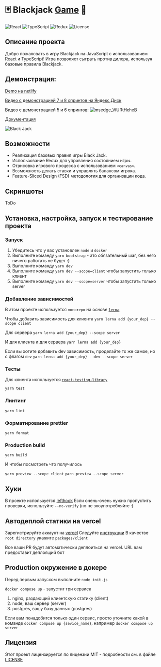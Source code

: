 # 🃏 Blackjack [Game](https://blackjack-cheaters.netlify.app/) 🎲

![React](https://img.shields.io/badge/React-18.3.1-blue)
![TypeScript](https://img.shields.io/badge/TypeScript-4.8.2-blue)
![Redux](https://img.shields.io/badge/Redux-9.1.2-purple)
![License](https://img.shields.io/badge/License-MIT-green)

## Описание проекта

Добро пожаловать в игру Blackjack на JavaScript с использованием React и TypeScript! Игра позволяет сыграть против дилера, используя базовые правила Blackjack.

## Демонcтрация:

[Demo на netlify](https://blackjack-cheaters.netlify.app/)

[Видео с демонстрацией 7 и 8 спринтов на Яндекс.Диск](https://disk.yandex.ru/i/gJAeKl9KdECRHQ)

Видео с демонстрацией 5 и 6 спринтов:
![msedge_ViURtHeheB](https://github.com/user-attachments/assets/8d9f703d-2962-48e5-a51d-917e87ba1ce2)

[Документация](./docs/README.md) 

![Black Jack](https://upload.wikimedia.org/wikipedia/commons/thumb/7/7d/Blackjack.svg/512px-Blackjack.svg.png)

## Возможности

- Реализация базовых правил игры Black Jack.
- Использование Redux для управления состоянием игры.
- Отрисовка игрового процесса с использованием `<canvas>`.
- Возможность делать ставки и управлять балансом игрока.
- Feature-Sliced Design (FSD) методология для организации кода.

## Скриншоты

ToDo

## Установка, настройка, запуск и тестирование проекта

### Запуск

1. Убедитесь что у вас установлен `node` и `docker`
2. Выполните команду `yarn bootstrap` - это обязательный шаг, без него ничего работать не будет :)
3. Выполните команду `yarn dev`
3. Выполните команду `yarn dev --scope=client` чтобы запустить только клиент
4. Выполните команду `yarn dev --scope=server` чтобы запустить только server

### Добавление зависимостей
В этом проекте используется `monorepo` на основе [`lerna`](https://github.com/lerna/lerna)

Чтобы добавить зависимость для клиента 
```yarn lerna add {your_dep} --scope client```

Для сервера
```yarn lerna add {your_dep} --scope server```

И для клиента и для сервера
```yarn lerna add {your_dep}```

Если вы хотите добавить dev зависимость, проделайте то же самое, но с флагом `dev`
```yarn lerna add {your_dep} --dev --scope server```

### Тесты

Для клиента используется [`react-testing-library`](https://testing-library.com/docs/react-testing-library/intro/)

```yarn test```

### Линтинг

```yarn lint```

### Форматирование prettier

```yarn format```

### Production build

```yarn build```

И чтобы посмотреть что получилось

`yarn preview --scope client`
`yarn preview --scope server`

## Хуки

В проекте используется [lefthook](https://github.com/evilmartians/lefthook)
Если очень-очень нужно пропустить проверки, используйте `--no-verify` (но не злоупотребляйте :)

## Автодеплой статики на vercel

Зарегистрируйте аккаунт на [vercel](https://vercel.com/)
Следуйте [инструкции](https://vitejs.dev/guide/static-deploy.html#vercel-for-git)
В качестве `root directory` укажите `packages/client`

Все ваши PR будут автоматически деплоиться на vercel. URL вам предоставит деплоящий бот

## Production окружение в докере

Перед первым запуском выполните `node init.js`

`docker compose up` - запустит три сервиса
1. nginx, раздающий клиентскую статику (client)
2. node, ваш сервер (server)
3. postgres, вашу базу данных (postgres)

Если вам понадобится только один сервис, просто уточните какой в команде
`docker compose up {sevice_name}`, например `docker compose up server`

## Лицензия

Этот проект лицензируется по лицензии MIT - подробности см. в файле [LICENSE](./LICENSE.md)
